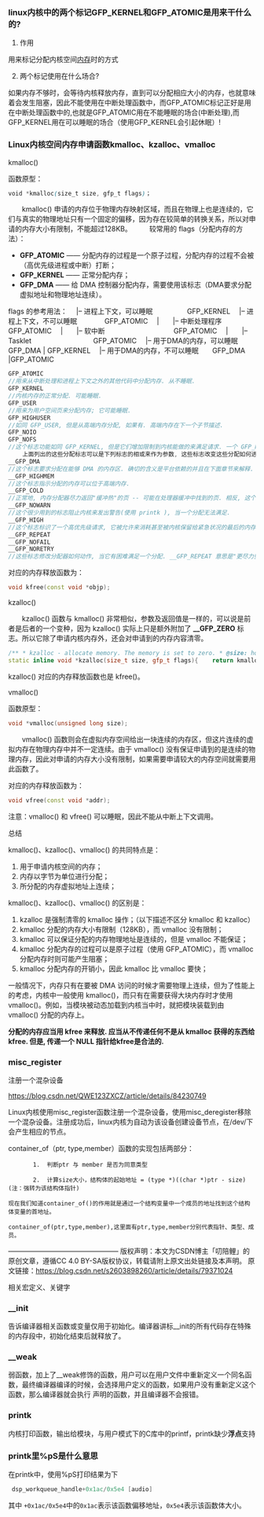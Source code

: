 ### linux内核中的两个标记GFP_KERNEL和GFP_ATOMIC是用来干什么的?



1. 作用

用来标记分配内核空间[内存](https://so.csdn.net/so/search?q=内存&spm=1001.2101.3001.7020)时的方式

2. 两个标记使用在什么场合?

如果内存不够时，会等待内核释放内存，直到可以分配相应大小的内存，也就意味着会发生阻塞，因此不能使用在中断处理函数中，而GFP_ATOMIC标记正好是用在中断处理函数中的,也就是GFP_ATOMIC用在不能睡眠的场合(中断处理),而GFP_KERNEL用在可以睡眠的场合（使用GFP_KERNEL会引起休眠）!



### Linux内核空间内存申请函数kmalloc、kzalloc、vmalloc

kmalloc()

函数原型：

```scss
void *kmalloc(size_t size, gfp_t flags)；
```

　　kmalloc() 申请的内存位于物理内存映射区域，而且在物理上也是连续的，它们与真实的物理地址只有一个固定的偏移，因为存在较简单的转换关系，所以对申请的内存大小有限制，不能超过128KB。
　　
较常用的 flags（分配内存的方法）：

- **GFP_ATOMIC** —— 分配内存的过程是一个原子过程，分配内存的过程不会被（高优先级进程或中断）打断；
- **GFP_KERNEL** —— 正常分配内存；
- **GFP_DMA** —— 给 DMA 控制器分配内存，需要使用该标志（DMA要求分配虚拟地址和物理地址连续）。

flags 的参考用法：
　|– 进程上下文，可以睡眠　　　　　GFP_KERNEL
　|– 进程上下文，不可以睡眠　　　　GFP_ATOMIC
　|　　|– 中断处理程序　　　　　　　GFP_ATOMIC
　|　　|– 软中断　　　　　　　　　　GFP_ATOMIC
　|　　|– Tasklet　　　　　　　　　GFP_ATOMIC
　|– 用于DMA的内存，可以睡眠　　　GFP_DMA | GFP_KERNEL
　|– 用于DMA的内存，不可以睡眠　　GFP_DMA |GFP_ATOMIC



```c
GFP_ATOMIC
//用来从中断处理和进程上下文之外的其他代码中分配内存. 从不睡眠.
GFP_KERNEL
//内核内存的正常分配. 可能睡眠.
GFP_USER
//用来为用户空间页来分配内存; 它可能睡眠.
GFP_HIGHUSER
//如同 GFP_USER, 但是从高端内存分配, 如果有. 高端内存在下一个子节描述.
GFP_NOIO
GFP_NOFS
//这个标志功能如同 GFP_KERNEL, 但是它们增加限制到内核能做的来满足请求. 一个 GFP_NOFS 分配不允许进行任何文件系统调用, 而 GFP_NOIO 根本不允许任何I/O 初始化. 它们主要地用在文件系统和虚拟内存代码, 那里允许一个分配睡眠,但是递归的文件系统调用会是一个坏注意.
    上面列出的这些分配标志可以是下列标志的相或来作为参数, 这些标志改变这些分配如何进行:
__GFP_DMA
//这个标志要求分配在能够 DMA 的内存区. 确切的含义是平台依赖的并且在下面章节来解释.
__GFP_HIGHMEM
//这个标志指示分配的内存可以位于高端内存.
__GFP_COLD
//正常地, 内存分配器尽力返回"缓冲热"的页 -- 可能在处理器缓冲中找到的页. 相反, 这个标志请求一个"冷"页, 它在一段时间没被使用. 它对分配页作 DMA 读是有用的, 此时在处理器缓冲中出现是无用的. 一个完整的对如何分配 DMA 缓存的讨论看"直接内存存取"一节在第 1 章.
__GFP_NOWARN
//这个很少用到的标志阻止内核来发出警告(使用 printk ), 当一个分配无法满足.
__GFP_HIGH
//这个标志标识了一个高优先级请求, 它被允许来消耗甚至被内核保留给紧急状况的最后的内存页.
__GFP_REPEAT
__GFP_NOFAIL
__GFP_NORETRY
//这些标志修改分配器如何动作, 当它有困难满足一个分配. __GFP_REPEAT 意思是"更尽力些尝试" 通过重复尝试 -- 但是分配可能仍然失败. __GFP_NOFAIL 标志告诉分配器不要失败; 它尽最大努力来满足要求. 使用 __GFP_NOFAIL 是强烈不推荐的; 可能从不会有有效的理由在一个设备驱动中使用它. 最后, __GFP_NORETRY 告知分配器立即放弃如果得不到请求的内存.
```


对应的内存释放函数为：

```cpp
void kfree(const void *objp);
```



kzalloc()

　　kzalloc() 函数与 kmalloc() 非常相似，参数及返回值是一样的，可以说是前者是后者的一个变种，因为 kzalloc() 实际上只是额外附加了 **__GFP_ZERO** 标志。所以它除了申请内核内存外，还会对申请到的内存内容清零。

```cpp
/** * kzalloc - allocate memory. The memory is set to zero. * @size: how many bytes of memory are required. * @flags: the type of memory to allocate (see kmalloc). */
static inline void *kzalloc(size_t size, gfp_t flags){    return kmalloc(size, flags | __GFP_ZERO);}
```

kzalloc() 对应的内存释放函数也是 kfree()。

vmalloc()

函数原型：

```cpp
void *vmalloc(unsigned long size);
```

　　vmalloc() 函数则会在虚拟内存空间给出一块连续的内存区，但这片连续的虚拟内存在物理内存中并不一定连续。由于 vmalloc() 没有保证申请到的是连续的物理内存，因此对申请的内存大小没有限制，如果需要申请较大的内存空间就需要用此函数了。

对应的内存释放函数为：

```cpp
void vfree(const void *addr);
```

注意：vmalloc() 和 vfree() 可以睡眠，因此不能从中断上下文调用。
　　

总结

kmalloc()、kzalloc()、vmalloc() 的共同特点是：

1. 用于申请内核空间的内存；
2. 内存以字节为单位进行分配；
3. 所分配的内存虚拟地址上连续；

kmalloc()、kzalloc()、vmalloc() 的区别是：

1. kzalloc 是强制清零的 kmalloc 操作；（以下描述不区分 kmalloc 和 kzalloc）
2. kmalloc 分配的内存大小有限制（128KB），而 vmalloc 没有限制；
3. kmalloc 可以保证分配的内存物理地址是连续的，但是 vmalloc 不能保证；
4. kmalloc 分配内存的过程可以是原子过程（使用 GFP_ATOMIC），而 vmalloc 分配内存时则可能产生阻塞；
5. kmalloc 分配内存的开销小，因此 kmalloc 比 vmalloc 要快；

一般情况下，内存只有在要被 DMA 访问的时候才需要物理上连续，但为了性能上的考虑，内核中一般使用 kmalloc()，而只有在需要获得大块内存时才使用 vmalloc()。例如，当模块被动态加载到内核当中时，就把模块装载到由 vmalloc() 分配的内存上。

**分配的内存应当用 kfree 来释放. 应当从不传递任何不是从 kmalloc 获得的东西给 kfree. 但是, 传递一个 NULL 指针给kfree是合法的.**







### misc_register

注册一个混杂设备

https://blog.csdn.net/QWE123ZXCZ/article/details/84230749

Linux内核使用misc_register函数注册一个混杂设备，使用misc_deregister移除一个混杂设备。注册成功后，linux内核为自动为该设备创建设备节点，在/dev/下会产生相应的节点。





 container_of（ptr, type,member）函数的实现包括两部分：

```
       1.  判断ptr 与 member 是否为同意类型

       2.  计算size大小，结构体的起始地址 = (type *)((char *)ptr - size)   (注：强转为该结构体指针)

现在我们知道container_of()的作用就是通过一个结构变量中一个成员的地址找到这个结构体变量的首地址。

container_of(ptr,type,member),这里面有ptr,type,member分别代表指针、类型、成员。
```
————————————————
版权声明：本文为CSDN博主「叨陪鲤」的原创文章，遵循CC 4.0 BY-SA版权协议，转载请附上原文出处链接及本声明。
原文链接：https://blog.csdn.net/s2603898260/article/details/79371024



相关宏定义、关键字

### __init

告诉编译器相关函数或变量仅用于初始化。编译器讲标__init的所有代码存在特殊的内存段中，初始化结束后就释放了。



### __weak

弱函数，加上了__weak修饰的函数，用户可以在用户文件中重新定义一个同名函数，最终编译器编译的时候，会选择用户定义的函数，如果用户没有重新定义这个函数，那么编译器就会执行 声明的函数，并且编译器不会报错。



### printk

内核打印函数，输出给模块，与用户模式下的C库中的printf，printk缺少**浮点**支持



### printk里%pS是什么意思

在printk中，使用%pS打印结果为下

```c
 dsp_workqueue_handle+0x1ac/0x5e4 [audio]
```

其中 `+0x1ac/0x5e4`中的`0x1ac`表示该函数偏移地址，`0x5e4`表示该函数体大小。

